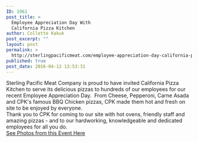 ```yaml
---
ID: 1961
post_title: >
  Employee Appreciation Day With
  California Pizza Kitchen
author: Collette Kakuk
post_excerpt: ""
layout: post
permalink: >
  http://sterlingpacificmeat.com/employee-appreciation-day-california-pizza-kitchen/
published: true
post_date: 2016-04-12 13:53:31
---
```

<div>Sterling Pacific Meat Company is proud to have invited California Pizza Kitchen to serve its delicious pizzas to hundreds of our employees for our recent Employee Appreciation Day.  From Cheese, Pepperoni, Carne Asada and CPK's famous BBQ Chicken pizzas, CPK made them hot and fresh on site to be enjoyed by everyone.</div>
<div></div>
<div>Thank you to CPK for coming to our site with hot ovens, friendly staff and amazing pizzas - and to our hardworking, knowledgeable and dedicated employees for all you do.</div>
<div></div>
<div><a href="https://www.flickr.com/photos/142180874@N04/sets/72157665117947393/" target="_blank" rel="noopener">See Photos from this Event Here</a></div>